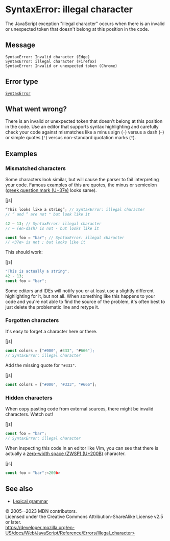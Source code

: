 SyntaxError: illegal character
==============================


The JavaScript exception \"illegal character\" occurs when there is an
invalid or unexpected token that doesn\'t belong at this position in the
code.



Message
-------


```text
SyntaxError: Invalid character (Edge)
SyntaxError: illegal character (Firefox)
SyntaxError: Invalid or unexpected token (Chrome)
```




Error type 
----------


[`SyntaxError`](../global_objects/syntaxerror)




What went wrong? 
----------------


There is an invalid or unexpected token that doesn\'t belong at this
position in the code. Use an editor that supports syntax highlighting
and carefully check your code against mismatches like a minus sign (`-`)
versus a dash (`–`) or simple quotes (`"`) versus non-standard quotation
marks (`"`).




Examples
--------



### Mismatched characters 


Some characters look similar, but will cause the parser to fail
interpreting your code. Famous examples of this are quotes, the minus or
semicolon ([greek question mark
(U+37e)](https://en.wikipedia.org/wiki/Question_mark#Greek_question_mark)
looks same).



[js]


```js
“This looks like a string”; // SyntaxError: illegal character
// “ and ” are not " but look like it

42 – 13; // SyntaxError: illegal character
// – (en-dash) is not - but looks like it

const foo = "bar"; // SyntaxError: illegal character
// <37e> is not ; but looks like it
```


This should work:



[js]


```js
"This is actually a string";
42 - 13;
const foo = "bar";
```


Some editors and IDEs will notify you or at least use a slightly
different highlighting for it, but not all. When something like this
happens to your code and you\'re not able to find the source of the
problem, it\'s often best to just delete the problematic line and retype
it.




### Forgotten characters 


It\'s easy to forget a character here or there.



[js]


```js
const colors = ["#000", #333", "#666"];
// SyntaxError: illegal character
```


Add the missing quote for `"#333"`.



[js]


```js
const colors = ["#000", "#333", "#666"];
```





### Hidden characters 


When copy pasting code from external sources, there might be invalid
characters. Watch out!



[js]


```js
const foo = "bar";​
// SyntaxError: illegal character
```


When inspecting this code in an editor like Vim, you can see that there
is actually a [zero-width space (ZWSP)
(U+200B)](https://en.wikipedia.org/wiki/Zero-width_space) character.



[js]


```js
const foo = "bar";<200b>
```





See also 
--------


-   [Lexical grammar](../lexical_grammar)




© 2005--2023 MDN contributors.\
Licensed under the Creative Commons Attribution-ShareAlike License v2.5
or later.\
https://developer.mozilla.org/en-US/docs/Web/JavaScript/Reference/Errors/Illegal_character>

